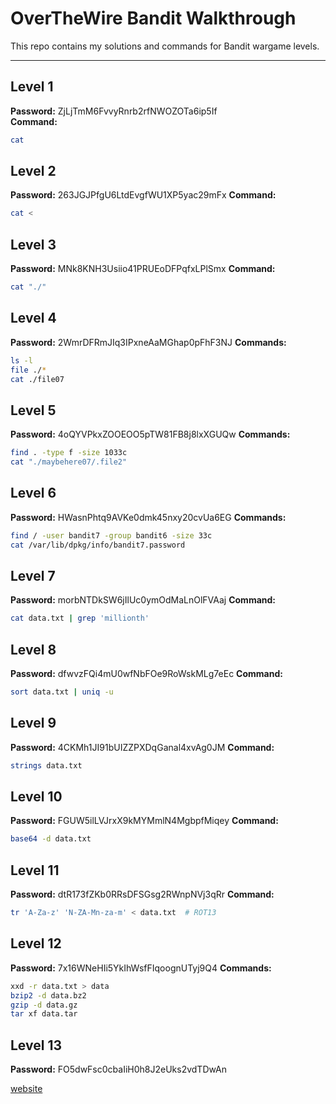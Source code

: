 # OverTheWire Bandit Walkthrough

This repo contains my solutions and commands for Bandit wargame levels.

---

## Level 1
**Password:** ZjLjTmM6FvvyRnrb2rfNWOZOTa6ip5If  
**Command:**  
```bash
cat
````

## Level 2

**Password:** 263JGJPfgU6LtdEvgfWU1XP5yac29mFx
**Command:**

```bash
cat <
```

## Level 3

**Password:** MNk8KNH3Usiio41PRUEoDFPqfxLPlSmx
**Command:**

```bash
cat "./"
```

## Level 4

**Password:** 2WmrDFRmJIq3IPxneAaMGhap0pFhF3NJ
**Commands:**

```bash
ls -l
file ./*
cat ./file07
```

## Level 5

**Password:** 4oQYVPkxZOOEOO5pTW81FB8j8lxXGUQw
**Commands:**

```bash
find . -type f -size 1033c
cat "./maybehere07/.file2"
```

## Level 6

**Password:** HWasnPhtq9AVKe0dmk45nxy20cvUa6EG
**Commands:**

```bash
find / -user bandit7 -group bandit6 -size 33c
cat /var/lib/dpkg/info/bandit7.password
```

## Level 7

**Password:** morbNTDkSW6jIlUc0ymOdMaLnOlFVAaj
**Command:**

```bash
cat data.txt | grep 'millionth'
```

## Level 8

**Password:** dfwvzFQi4mU0wfNbFOe9RoWskMLg7eEc
**Command:**

```bash
sort data.txt | uniq -u
```

## Level 9

**Password:** 4CKMh1JI91bUIZZPXDqGanal4xvAg0JM
**Command:**

```bash
strings data.txt
```

## Level 10

**Password:** FGUW5ilLVJrxX9kMYMmlN4MgbpfMiqey
**Command:**

```bash
base64 -d data.txt
```

## Level 11

**Password:** dtR173fZKb0RRsDFSGsg2RWnpNVj3qRr
**Command:**

```bash
tr 'A-Za-z' 'N-ZA-Mn-za-m' < data.txt  # ROT13
```

## Level 12

**Password:** 7x16WNeHIi5YkIhWsfFIqoognUTyj9Q4
**Commands:**

```bash
xxd -r data.txt > data
bzip2 -d data.bz2
gzip -d data.gz
tar xf data.tar
```

## Level 13

**Password:** FO5dwFsc0cbaIiH0h8J2eUks2vdTDwAn




[website](https://overthewire.org/wargames/bandit/bandit14.html)

